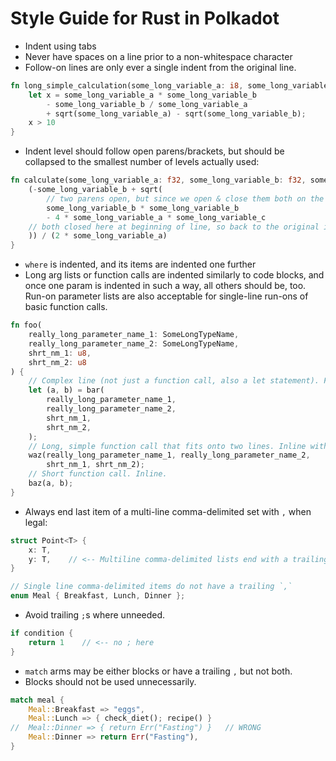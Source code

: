 # Style Guide for Rust in Polkadot

- Indent using tabs
- Never have spaces on a line prior to a non-whitespace character
- Follow-on lines are only ever a single indent from the original line.
```rust
fn long_simple_calculation(some_long_variable_a: i8, some_long_variable_b: i8) -> bool {
	let x = some_long_variable_a * some_long_variable_b
		- some_long_variable_b / some_long_variable_a
		+ sqrt(some_long_variable_a) - sqrt(some_long_variable_b);
	x > 10
}
```
- Indent level should follow open parens/brackets, but should be collapsed to the smallest number of levels actually used:
```rust
fn calculate(some_long_variable_a: f32, some_long_variable_b: f32, some_long_variable_c: f32) -> f32 {
	(-some_long_variable_b + sqrt(
		// two parens open, but since we open & close them both on the same line, only one indent level is used
		some_long_variable_b * some_long_variable_b
		- 4 * some_long_variable_a * some_long_variable_c
	// both closed here at beginning of line, so back to the original indent level
	)) / (2 * some_long_variable_a)
}
```
- `where` is indented, and its items are indented one further
- Long arg lists or function calls are indented similarly to code blocks, and once one param is indented in such a way, all others should be, too. Run-on parameter lists are also acceptable for single-line run-ons of basic function calls.

```rust
fn foo(
	really_long_parameter_name_1: SomeLongTypeName,
	really_long_parameter_name_2: SomeLongTypeName,
	shrt_nm_1: u8,
	shrt_nm_2: u8
) {
	// Complex line (not just a function call, also a let statement). Full structure.
	let (a, b) = bar(
		really_long_parameter_name_1,
		really_long_parameter_name_2,
		shrt_nm_1,
		shrt_nm_2,
	);
	// Long, simple function call that fits onto two lines. Inline with a run-on.
	waz(really_long_parameter_name_1, really_long_parameter_name_2,
		shrt_nm_1, shrt_nm_2);
	// Short function call. Inline.
	baz(a, b);
}
```

- Always end last item of a multi-line comma-delimited set with `,` when legal:
```rust
struct Point<T> {
	x: T,
	y: T,    // <-- Multiline comma-delimited lists end with a trailing ,
}

// Single line comma-delimited items do not have a trailing `,`
enum Meal { Breakfast, Lunch, Dinner };
```

- Avoid trailing `;`s where unneeded.
```rust
if condition {
	return 1    // <-- no ; here
}
```

- `match` arms may be either blocks or have a trailing `,` but not both.
- Blocks should not be used unnecessarily.
```rust
match meal {
	Meal::Breakfast => "eggs",
	Meal::Lunch => { check_diet(); recipe() }
//	Meal::Dinner => { return Err("Fasting") }   // WRONG
	Meal::Dinner => return Err("Fasting"),
}